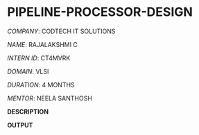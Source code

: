 # PIPELINE-PROCESSOR-DESIGN

*COMPANY*: CODTECH IT SOLUTIONS

*NAME*: RAJALAKSHMI C  

*INTERN ID*: CT4MVRK

*DOMAIN*: VLSI

*DURATION*: 4 MONTHS

*MENTOR*: NEELA SANTHOSH

**DESCRIPTION**

**OUTPUT**
